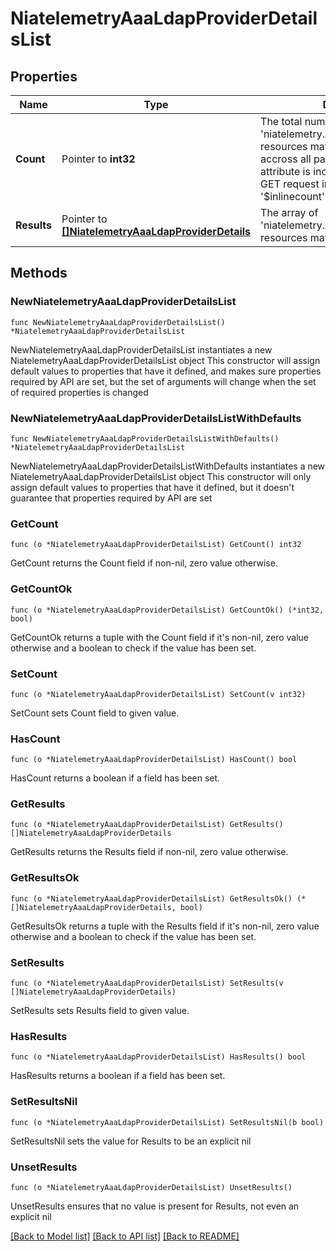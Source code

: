 # NiatelemetryAaaLdapProviderDetailsList

## Properties

Name | Type | Description | Notes
------------ | ------------- | ------------- | -------------
**Count** | Pointer to **int32** | The total number of &#39;niatelemetry.AaaLdapProviderDetails&#39; resources matching the request, accross all pages. The &#39;Count&#39; attribute is included when the HTTP GET request includes the &#39;$inlinecount&#39; parameter. | [optional] 
**Results** | Pointer to [**[]NiatelemetryAaaLdapProviderDetails**](NiatelemetryAaaLdapProviderDetails.md) | The array of &#39;niatelemetry.AaaLdapProviderDetails&#39; resources matching the request. | [optional] 

## Methods

### NewNiatelemetryAaaLdapProviderDetailsList

`func NewNiatelemetryAaaLdapProviderDetailsList() *NiatelemetryAaaLdapProviderDetailsList`

NewNiatelemetryAaaLdapProviderDetailsList instantiates a new NiatelemetryAaaLdapProviderDetailsList object
This constructor will assign default values to properties that have it defined,
and makes sure properties required by API are set, but the set of arguments
will change when the set of required properties is changed

### NewNiatelemetryAaaLdapProviderDetailsListWithDefaults

`func NewNiatelemetryAaaLdapProviderDetailsListWithDefaults() *NiatelemetryAaaLdapProviderDetailsList`

NewNiatelemetryAaaLdapProviderDetailsListWithDefaults instantiates a new NiatelemetryAaaLdapProviderDetailsList object
This constructor will only assign default values to properties that have it defined,
but it doesn't guarantee that properties required by API are set

### GetCount

`func (o *NiatelemetryAaaLdapProviderDetailsList) GetCount() int32`

GetCount returns the Count field if non-nil, zero value otherwise.

### GetCountOk

`func (o *NiatelemetryAaaLdapProviderDetailsList) GetCountOk() (*int32, bool)`

GetCountOk returns a tuple with the Count field if it's non-nil, zero value otherwise
and a boolean to check if the value has been set.

### SetCount

`func (o *NiatelemetryAaaLdapProviderDetailsList) SetCount(v int32)`

SetCount sets Count field to given value.

### HasCount

`func (o *NiatelemetryAaaLdapProviderDetailsList) HasCount() bool`

HasCount returns a boolean if a field has been set.

### GetResults

`func (o *NiatelemetryAaaLdapProviderDetailsList) GetResults() []NiatelemetryAaaLdapProviderDetails`

GetResults returns the Results field if non-nil, zero value otherwise.

### GetResultsOk

`func (o *NiatelemetryAaaLdapProviderDetailsList) GetResultsOk() (*[]NiatelemetryAaaLdapProviderDetails, bool)`

GetResultsOk returns a tuple with the Results field if it's non-nil, zero value otherwise
and a boolean to check if the value has been set.

### SetResults

`func (o *NiatelemetryAaaLdapProviderDetailsList) SetResults(v []NiatelemetryAaaLdapProviderDetails)`

SetResults sets Results field to given value.

### HasResults

`func (o *NiatelemetryAaaLdapProviderDetailsList) HasResults() bool`

HasResults returns a boolean if a field has been set.

### SetResultsNil

`func (o *NiatelemetryAaaLdapProviderDetailsList) SetResultsNil(b bool)`

 SetResultsNil sets the value for Results to be an explicit nil

### UnsetResults
`func (o *NiatelemetryAaaLdapProviderDetailsList) UnsetResults()`

UnsetResults ensures that no value is present for Results, not even an explicit nil

[[Back to Model list]](../README.md#documentation-for-models) [[Back to API list]](../README.md#documentation-for-api-endpoints) [[Back to README]](../README.md)


